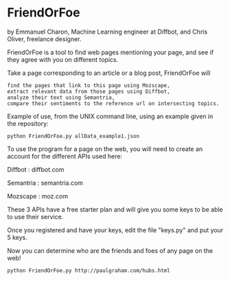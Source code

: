 FriendOrFoe
===========

by Emmanuel Charon, Machine Learning engineer at Diffbot, and Chris Oliver, freelance designer.

FriendOrFoe is a tool to find web pages mentioning your page, and see if they agree with you on different topics.

Take a page corresponding to an article or a blog post, FriendOrFoe will

    find the pages that link to this page using Mozscape,
    extract relevant data from those pages using Diffbot,
    analyze their text using Semantria,
    compare their sentiments to the reference url on intersecting topics.
    

Example of use, from the UNIX command line, using an example given in the repository:

    python FriendOrFoe.py allData_example1.json

To use the program for a page on the web, you will need to create an account for the different APIs used here:

   Diffbot : diffbot.com
   
   Semantria : semantria.com
   
   Mozscape : moz.com

These 3 APIs have a free starter plan and will give you some keys to be able to use their service. 

Once you registered and have your keys, edit the file "keys.py" and put your 5 keys.
   
Now you can determine who are the friends and foes of any page on the web!

    python FriendOrFoe.py http://paulgraham.com/hubs.html




